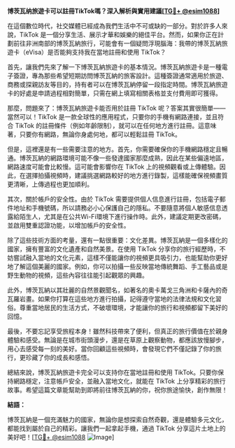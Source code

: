**博茨瓦纳旅遊卡可以註冊TikTok嗎？深入解析與實用建議[[TG💪+ @esim1088](https://t.me/s/esim1088)]**

在這個數位時代，社交媒體已經成為我們生活中不可或缺的一部分。對於許多人來說，TikTok 是一個分享生活、展示才華和娛樂的絕佳平台。然而，如果你正在計劃前往非洲南部的博茨瓦納旅行，可能會有一個疑問浮現腦海：我帶的博茨瓦納旅遊卡（eVisa）是否能夠支持我在當地註冊和使用 TikTok？

首先，讓我們先來了解一下博茨瓦納旅遊卡的基本情況。博茨瓦納旅遊卡是一種電子簽證，專為那些希望短期訪問博茨瓦納的旅客設計。這種簽證通常適用於旅遊、商務或探親訪友等目的，持有者可以在博茨瓦納停留一段指定時間。博茨瓦納旅遊卡的好處是申請過程相對簡單，只需在網上填寫相關表格並支付費用即可獲得。

那麼，問題來了：博茨瓦納旅遊卡能否用於註冊 TikTok 呢？答案其實很簡單——當然可以！TikTok 是一款全球性的應用程式，只要你的手機有網路連接，並且符合 TikTok 的註冊條件（例如年齡限制），就可以在任何地方進行註冊。這意味著，只要你有網路，無論你身處何地，都可以輕鬆註冊 TikTok。

但是，這裡還是有一些需要注意的地方。首先，你需要確保你的手機網路穩定且暢通。博茨瓦納的網路環境可能不像一些發達國家那麼成熟，因此在某些偏遠地區，網路速度可能會比較慢。這可能會影響你在 TikTok 上的視頻觀看或上傳體驗。因此，在選擇拍攝視頻時，建議挑選網路較好的地方進行錄製，這樣能確保視頻畫質更清晰，上傳過程也更加順利。

其次，關於帳戶的安全性。由於 TikTok 需要提供個人信息進行註冊，包括電子郵件地址和手機號碼，所以請務必小心保護自己的隱私。不要隨意將個人敏感信息透露給陌生人，尤其是在公共Wi-Fi環境下進行操作時。此外，建議定期更改密碼，並啟用雙重認證功能，以增加帳戶的安全性。

除了這些技術方面的考量，還有一點很重要：文化差異。博茨瓦納是一個多樣化的國家，擁有豐富的文化遺產和自然美景。在使用 TikTok 分享你的旅行經歷時，不妨嘗試融入當地的文化元素，這樣不僅能讓你的視頻更具吸引力，也能幫助你更好地了解這個美麗的國家。例如，你可以拍攝一些反映當地傳統舞蹈、手工藝品或是野生動物的視頻，這些內容往往能引起觀眾的興趣。

此外，博茨瓦納以其壯麗的自然景觀聞名，如著名的奧卡萬戈三角洲和卡薩內的奇瓦羅岩畫。如果你打算在這些地方進行拍攝，記得遵守當地的法律法規和文化習俗。尊重當地居民的生活方式，不破壞環境，才能讓你的旅行和視頻都留下美好的回憶。

最後，不要忘記享受旅程本身！雖然科技帶來了便利，但真正的旅行價值在於親身體驗和感受。無論是在城市街頭漫步，還是在草原上觀察動物，都應該放慢腳步，用心去感受每一刻的美好。當你回顧這些視頻時，會發現它們不僅記錄了你的旅行，更珍藏了你的成長和感悟。

總結來說，博茨瓦納旅遊卡完全可以支持你在當地註冊和使用 TikTok。只要你保持網路穩定，注意帳戶安全，並融入當地文化，就能在 TikTok 上分享精彩的旅行故事。希望這篇文章能幫助到即將前往博茨瓦納的你，祝你旅途愉快，創作無限！

**結語：**

博茨瓦納是一個充滿魅力的國家，無論你是想探索自然奇觀，還是體驗多元文化，都能找到屬於自己的精彩。讓我們一起拿起手機，通過 TikTok 分享這片土地上的美好吧！[[TG💪+ @esim1088](https://t.me/s/esim1088) ![Image](https://i.postimg.cc/4NQfJmqS/Snipaste-2025-05-13-00-14-12.png)]